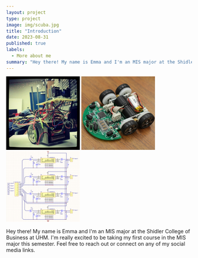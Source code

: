 ```yaml
---
layout: project
type: project
image: img/scuba.jpg
title: "Introduction"
date: 2023-08-31
published: true
labels:
  - More about me
summary: "Hey there! My name is Emma and I'm an MIS major at the Shidler College of Business at UHM. I'm really excited to be taking my first course in the MIS major this semester. Feel free to reach out or connect on any of my social media links."
---
```


<div class="text-center p-4">
  <img width="200px" src="../img/micromouse/micromouse-robot.png" class="img-thumbnail" >
  <img width="200px" src="../img/micromouse/micromouse-robot-2.jpg" class="img-thumbnail" >
  <img width="200px" src="../img/micromouse/micromouse-circuit.png" class="img-thumbnail" >
</div>

Hey there! My name is Emma and I'm an MIS major at the Shidler College of Business at UHM. I'm really excited to be taking my first course in the MIS major this semester. Feel free to reach out or connect on any of my social media links.
